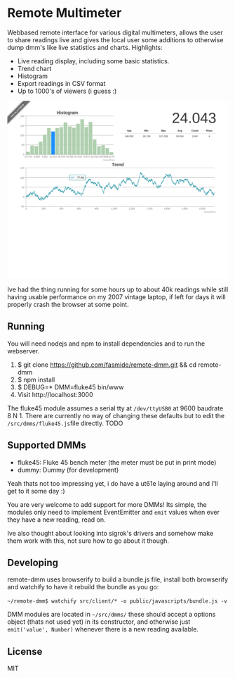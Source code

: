 # Remote Multimeter

Webbased remote interface for various digital multimeters, allows the user to share readings live and gives the local user some additions to otherwise dump dmm's like live statistics and charts. Highlights:

  - Live reading display, including some basic statistics.
  - Trend chart
  - Histogram
  - Export readings in CSV format
  - Up to 1000's of viewers (i guess :)

![Screenshot](https://github.com/fasmide/remote-dmm/blob/master/docs/2015-08-28-231523_1280x1024_scrot.png?raw=true)

Ive had the thing running for some hours up to about 40k readings while still having usable performance on my 2007 vintage laptop, if left for days it will properly crash the browser at some point.

## Running

You will need nodejs and npm to install dependencies and to run the webserver.

1. $ git clone https://github.com/fasmide/remote-dmm.git && cd remote-dmm
2. $ npm install
3. $ DEBUG=* DMM=fluke45 bin/www
4. Visit http://localhost:3000

The fluke45 module assumes a serial tty at `/dev/ttyUSB0` at 9600 baudrate 8 N 1. There are currently no way of changing these defaults but to edit the `/src/dmms/fluke45.js`file directly. TODO

## Supported DMMs

- fluke45: Fluke 45 bench meter (the meter must be put in print mode)
- dummy: Dummy (for development)

Yeah thats not too impressing yet, i do have a ut61e laying around and I'll get to it some day :)

You are very welcome to add support for more DMMs! Its simple, the modules only need to implement EventEmitter and `emit` values when ever they have a new reading, read on.

Ive also thought about looking into sigrok's drivers and somehow make them work with this, not sure how to go about it though.

## Developing
remote-dmm uses browserify to build a bundle.js file, install both browserify and watchify to have it rebuild the bundle as you go:

`~/remote-dmm$ watchify src/client/* -o public/javascripts/bundle.js -v`

DMM modules are located in `~/src/dmms/` these should accept a options object (thats not used yet) in its constructor, and otherwise just `emit('value', Number)` whenever there is a new reading available.

## License
MIT
